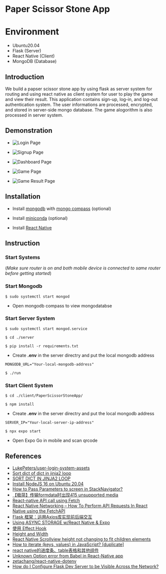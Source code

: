 # Paper Scissor Stone App

# Environment

- Ubuntu20.04 
- Flask (Server)
- React Native (Client)
- MongoDB (Database)

## Introduction

We build a papser scissor stone app by using flask as server system for routing and using react native as client system for user to play the game and view their result. This application contains sign-up, log-in, and log-out authentication system. The user informations are processed, encrypted, and stored in server-side mongo database. The game alogorithm is also processed in server system. 

## Demonstration

- ![Login Page](demo/img/LoginPage.png)

- ![Signup Page](demo/img/SignupPage.png)

- ![Dashboard Page](demo/img/DashboardPage.png)

- ![Game Page](demo/img/GamePage.png)

- ![Game Result Page](demo/img/GameResultPage.png)

## Installation

- Install [mongodb](https://www.mongodb.com/docs/manual/tutorial/install-mongodb-on-ubuntu/) with [mongo compass](https://www.mongodb.com/docs/compass/current/install/) (optional)

- Install [miniconda](https://docs.anaconda.com/free/anaconda/install/linux/) (optional)
- Install [React Native](https://reactnative.dev/docs/environment-setup)

## Instruction

### Start Systems

(*Make sure router is on and both mobile device is connected to same router before getting started*)

### Start Mongodb

```
$ sudo systemctl start mongod
```

- Open mongodb compass to view mongodatabse


### Start Server System

```
$ sudo systemctl start mongod.service
```

```
$ cd ./server
```

```
$ pip install -r requirements.txt
```

- Create **.env** in the server directry and put the local mongodb address

```
MONGODB_URL="Your-local-mongodb-address"
```

```
$ ./run
```

### Start Client System

```
$ cd ./client/PaperScissorStoneApp/
```

```
$ npm install
```

- Create **.env** in the server directry and put the local mongodb address

```
SERVER_IP="Your-local-server-ip-address"
```

```
$ npx expo start 
```

- Open Expo Go in mobile and scan qrcode

## References
- [LukePeters/user-login-system-assets](https://github.com/LukePeters/user-login-system-assets)
- [Sort dict of dict in jinja2 loop](https://stackoverflow.com/questions/43541890/sort-dict-of-dict-in-jinja2-loop)
- [SORT DICT IN JINJA2 LOOP](https://www.appsloveworld.com/coding/flask/2/sort-dict-in-jinja2-loop)
- [Install NodeJS 16 on Ubuntu 20.04](https://www.stewright.me/2022/01/tutorial-install-nodejs-16-on-ubuntu-20-04/)
- [How to Pass Parameters to screen in StackNavigator?](https://stackoverflow.com/questions/45388957/how-to-pass-parameters-to-screen-in-stacknavigator)
- [【极简】传输formdata时出现415 unsupported media](https://blog.csdn.net/Yonggie/article/details/135766096)
- [React-native API call using Fetch](https://medium.com/featurepreneur/react-native-api-call-using-fetch-f0ee847b5ed0)
- [React Native Networking – How To Perform API Requests In React Native using the FetchAPI](https://www.freecodecamp.org/news/react-native-networking-api-requests-using-fetchapi/)
- [Flask 框架：运用Axios库实现前后端交互](https://www.cnblogs.com/LyShark/p/16009161.html)
- [Using ASYNC STORAGE w/React Native & Expo](https://www.youtube.com/watch?v=PhhyBmAIehg)
- [使用 Effect Hook](https://zh-hant.legacy.reactjs.org/docs/hooks-effect.html)
- [Height and Width](https://reactnative.dev/docs/height-and-width)
- [React Native Scrollview height not changing to fit children elements](https://stackoverflow.com/questions/68932523/react-native-scrollview-height-not-changing-to-fit-children-elements)
- [How to iterate (keys, values) in JavaScript? [duplicate]](https://stackoverflow.com/questions/34913675/how-to-iterate-keys-values-in-javascript)
- [react native的进度条、table表格和其他组件](https://blog.csdn.net/weixin_44324124/article/details/106050912)
- [Unknown Option error from Babel in React-Native app](https://stackoverflow.com/questions/64225453/unknown-option-error-from-babel-in-react-native-app)
- [zetachang/react-native-dotenv](https://github.com/zetachang/react-native-dotenv)
- [How do I Configure Flask Dev Server to be Visible Across the Network?](https://sentry.io/answers/flask-configure-dev-server-visibility/)